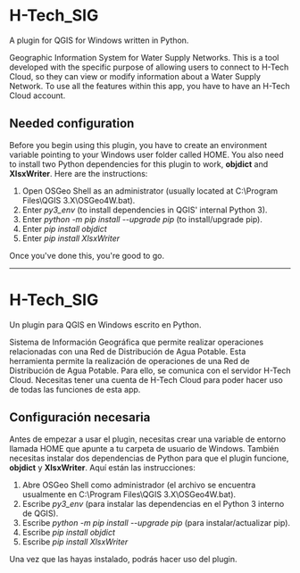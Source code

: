 # H-Tech_SIG
A plugin for QGIS for Windows written in Python.

Geographic Information System for Water Supply Networks.
This is a tool developed with the specific purpose of allowing users to connect to H-Tech Cloud, so they can view or modify information about a Water Supply Network. To use all the features within this app, you have to have an H-Tech Cloud account.

## Needed configuration

Before you begin using this plugin, you have to create an environment variable pointing to your Windows user folder called HOME.
You also need to install two Python dependencies for this plugin to work, **objdict** and **XlsxWriter**. Here are the instructions:

1. Open OSGeo Shell as an administrator (usually located at C:\Program Files\QGIS 3.X\OSGeo4W.bat).
2. Enter *py3_env* (to install dependencies in QGIS' internal Python 3).
3. Enter *python -m pip install --upgrade pip* (to install/upgrade pip).
4. Enter *pip install objdict*
5. Enter *pip install XlsxWriter*

Once you've done this, you're good to go.


***
# H-Tech_SIG

Un plugin para QGIS en Windows escrito en Python.

Sistema de Información Geográfica que permite realizar operaciones relacionadas con una Red de Distribución de Agua Potable.
Esta herramienta permite la realización de operaciones de una Red de Distribución de Agua Potable. Para ello, se comunica con el servidor H-Tech Cloud. Necesitas tener una cuenta de H-Tech Cloud para poder hacer uso de todas las funciones de esta app.

## Configuración necesaria

Antes de empezar a usar el plugin, necesitas crear una variable de entorno llamada HOME que apunte a tu carpeta de usuario de Windows.
También necesitas instalar dos dependencias de Python para que el plugin funcione, **objdict** y **XlsxWriter**. Aquí están las instrucciones:

1. Abre OSGeo Shell como administrador (el archivo se encuentra usualmente en C:\Program Files\QGIS 3.X\OSGeo4W.bat).
2. Escribe *py3_env* (para instalar las dependencias en el Python 3 interno de QGIS).
3. Escribe *python -m pip install --upgrade pip* (para instalar/actualizar pip).
4. Escribe *pip install objdict*
5. Escribe *pip install XlsxWriter*

Una vez que las hayas instalado, podrás hacer uso del plugin.
